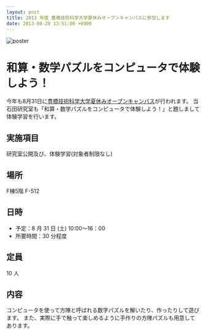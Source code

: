 ```yaml
---
layout: post
title: 2013 年度 豊橋技術科学大学夏休みオープンキャンパスに参加します
date: 2013-08-28 13:51:00 +0900
---
```


![poster]({{site.baseurl}}/img/9ee4c78736424b6f856e201aa524090c-212x300.jpg)

# 和算・数学パズルをコンピュータで体験しよう！
今年も8月31日に[豊橋技術科学大学夏休みオープンキャンパス](http://www.tut.ac.jp/exam/opencampus/opencampus2013/index.html)が行われます。
当石田研究室も「和算・数学パズルをコンピュータで体験しよう！」と題しまして体験学習を行います。

## 実施項目
研究室公開及び、体験学習(対象者制限なし)

## 場所
F棟5階 F-512

## 日時
- 予定：8 月 31 日 (土) 10:00～16：00
- 所要時間：30 分程度

## 定員
10 人

## 内容
コンピュータを使って方陣と呼ばれる数字パズルを解いたり、作ったりして遊びます。
また、実際に手で触って楽しめるように手作りの方陣パズルも用意してあります。